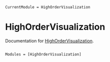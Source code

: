 ```@meta
CurrentModule = HighOrderVisualization
```

# HighOrderVisualization

Documentation for [HighOrderVisualization](https://github.com/jlchan/HighOrderVisualization.jl).

```@index
```

```@autodocs
Modules = [HighOrderVisualization]
```
